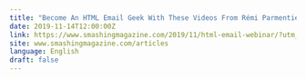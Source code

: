 ```yaml
---
title: "Become An HTML Email Geek With These Videos From Rémi Parmentier"
date: 2019-11-14T12:00:00Z
link: https://www.smashingmagazine.com/2019/11/html-email-webinar/?utm_medium=RSS&utm_source=news.12bit.vn
site: www.smashingmagazine.com/articles
language: English
draft: false
---
```

